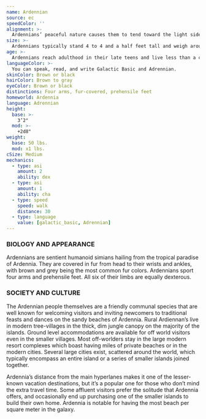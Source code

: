 ```yaml
---
name: Ardennian
source: ec
speedColor: ''
alignment: >-
  Ardennians’ peaceful nature causes them to tend toward the light side, though there are exceptions.
size: >-
  Ardennians typically stand 4 to 4 and a half feet tall and weigh around 60 lbs. Regardless of your position in that range, your size is Medium.
age: >-
  Ardennians reach adulthood in their late teens and live less than a century.
languageColor: >-
  You can speak, read, and write Galactic Basic and Adrennian. 
skinColor: Brown or black
hairColor: Brown to gray
eyeColor: Brown or black
distinctions: Four arms, fur-covered, prehensile feet
homeworld: Ardennia
language: Adrennian
height:
  base: >-
    3’2"
  mod: >-
    +2d8"
weight:
  base: 50 lbs.
  mod: x1 lbs.
cSize: Medium
mechanics:
  - type: asi
    amount: 2
    ability: dex
  - type: asi
    amount: 1
    ability: cha
  - type: speed
    speed: walk
    distance: 30
  - type: language
    value: [galactic_basic, Adrennian]
---
```

### BIOLOGY AND APPEARANCE
Ardennians are sentient humanoid simians hailing from the tropical paradise of Ardennia. They are covered in fur from head to their wrists and ankles, with brown and grey being the most common fur colors. Ardennians sport four arms and prehensile feet. All six of their limbs are equally dexterous.

### SOCIETY AND CULTURE
The Ardennian people themselves are a friendly communal species that are well known for welcoming visitors and inviting newcomers to traditional feasts and dances on the sandy beaches of Ardennia. Rural Ardiennan’s live in modern tree-villages in the thick, dim jungle canopy on the majority of the islands. Ground level accommodations are available for off world visitors even in the smaller villages. Most off-worlders stay in the large modern resort complexes which boast having miles of private beaches or in the modern cities. Several large cities exist, scattered around the world, which typically encompass an entire island or a series of smaller islands joined together.

Ardennia’s distance from the main hyperlanes makes it one of the lesser-known vacation destinations, but it’s a popular one for those who don’t mind the extra travel time. Some affluent visitors prefer the solitude that Ardennia offers, and occasionally end up purchasing one of the smaller islands to build their own home. Ardennia is notable for having the most beach per square meter in the galaxy.
    